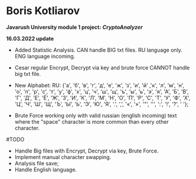 # Boris Kotliarov

**Javarush University module 1 project:**
***CryptoAnalyzer***

**16.03.2022 update**
 - Added Statistic Analysis. CAN handle BIG txt files. RU language only. ENG language incoming.
 - Cesar regular Encrypt, Decrypt via key and brute force CANNOT handle big txt file.

 - New Alphabet:
   RU: {'а', 'б', 'в', 'г', 'д', 'е', 'ж', 'з', 'и', 'й' ,'к', 'л', 'м', 'н', 'о', 'п', 
   'р', 'с', 'т', 'у', 'ф', 'х', 'ц', 'ч', 'ш', 'щ', 'ъ', 'ы', 'ь', 'э', 'я', 'А', 'Б',
   'В', 'Г', 'Д', 'Е', 'Ё', 'Ж', 'З', 'И', 'К', 'Л', 'М', 'Н', 'О', 'П', 'Р', 'С', 'Т',
   'У', 'Ф', 'Х', 'Ц', 'Ч', 'Ш', 'Щ', 'Ъ', 'Ы', 'Ь', 'Э', 'Ю', 'Я', '.', ',', '«', '»',
   '"', '\'', ':', '!', '?', ' '};

 - Brute Force working only with valid russian (english incoming) text where the "space" character is more common than every other character.
 
#TODO

 - Handle Big files with Encrypt, Decrypt via key, Brute Force.
 - Implement manual character swapping.
 - Analysis file save;
 - Handle English language.